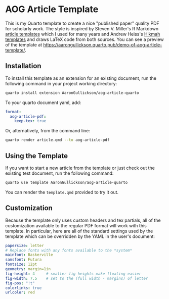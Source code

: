 # AOG Article Template

This is my Quarto template to create a nice "published paper" quality PDF for scholarly work. The style is inspired by Steven V. Miller's R Markdown [article templates](https://github.com/svmiller/stevetemplates) which I used for many years and Andrew Heiss's [Hikmah templates](https://github.com/andrewheiss/hikmah-academic-quarto) and draws LaTeX code from both sources.  You can see a preview of the template at <https://aarongullickson.quarto.pub/demo-of-aog-article-template/>. 

## Installation

To install this template as an extension for an existing document, run the following command in your project working directory:

```bash
quarto install extension AaronGullickson/aog-article-quarto
```

To your quarto document yaml, add:

```yaml
format:
  aog-article-pdf:
    keep-tex: true
```

Or, alternatively, from the command line:

```bash
quarto render article.qmd --to aog-article-pdf
```

## Using the Template

If you want to start a new article from the template or just check out the existing test document, run the following command:

```bash
quarto use template AaronGullickson/aog-article-quarto
```

You can render the `template.qmd` provided to try it out.

## Customization

Because the template only uses custom headers and tex partials, all of the customization available to the regular PDF format will work with this template. In particular, here are all of the standard settings used by the template which can be overridden by the YAML in the user's document:

```yaml
papersize: letter
# Replace fonts with any fonts available to the *system*
mainfont: Baskerville 
sansfont: Futura
fontsize: 12pt   
geometry: margin=1in
fig-height: 4     # smaller fig heights make floating easier
fig-width: 7.5    # set to the (full width - margins) of letter   
fig-pos: "!t"
colorlinks: true
urlcolor: red
```
